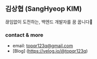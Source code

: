 ## 김상협 (SangHyeop KIM)
끊임없이 도전하는, 백엔드 개발자를 꿈 꿉니다🧐

### contact & more
- email: topqr123q@gmail.com
- [Blog] (https://velog.io/@topqr123q)

